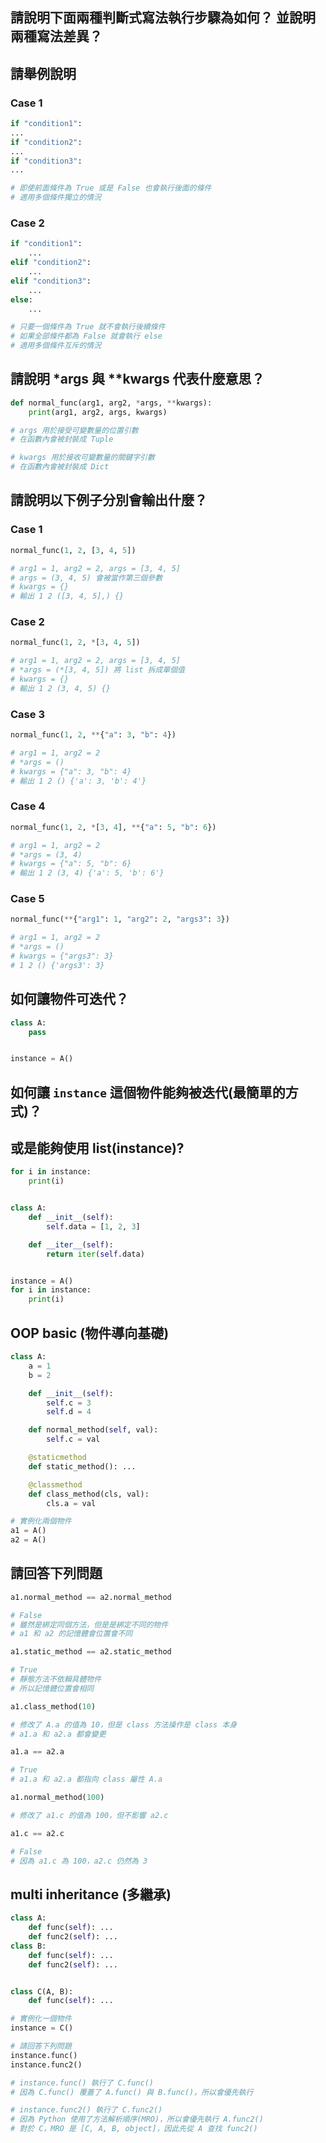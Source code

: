 ## 請說明下面兩種判斷式寫法執行步驟為如何？ 並說明兩種寫法差異？

## 請舉例說明

### Case 1

```py
if "condition1":
...
if "condition2":
...
if "condition3":
...

# 即使前面條件為 True 或是 False 也會執行後面的條件
# 適用多個條件獨立的情況
```

### Case 2

```py
if "condition1":
    ...
elif "condition2":
    ...
elif "condition3":
    ...
else:
    ...

# 只要一個條件為 True 就不會執行後續條件
# 如果全部條件都為 False 就會執行 else
# 適用多個條件互斥的情況
```

## 請說明 \*args 與 \*\*kwargs 代表什麼意思？

```py
def normal_func(arg1, arg2, *args, **kwargs):
    print(arg1, arg2, args, kwargs)

# args 用於接受可變數量的位置引數
# 在函數內會被封裝成 Tuple

# kwargs 用於接收可變數量的關鍵字引數
# 在函數內會被封裝成 Dict
```

## 請說明以下例子分別會輸出什麼？

### Case 1

```py
normal_func(1, 2, [3, 4, 5])

# arg1 = 1, arg2 = 2, args = [3, 4, 5]
# args = (3, 4, 5) 會被當作第三個參數
# kwargs = {}
# 輸出 1 2 ([3, 4, 5],) {}
```

### Case 2

```py
normal_func(1, 2, *[3, 4, 5])

# arg1 = 1, arg2 = 2, args = [3, 4, 5]
# *args = (*[3, 4, 5]) 將 list 拆成單個值
# kwargs = {}
# 輸出 1 2 (3, 4, 5) {}
```

### Case 3

```py
normal_func(1, 2, **{"a": 3, "b": 4})

# arg1 = 1, arg2 = 2
# *args = ()
# kwargs = {"a": 3, "b": 4}
# 輸出 1 2 () {'a': 3, 'b': 4'}
```

### Case 4

```py
normal_func(1, 2, *[3, 4], **{"a": 5, "b": 6})

# arg1 = 1, arg2 = 2
# *args = (3, 4)
# kwargs = {"a": 5, "b": 6}
# 輸出 1 2 (3, 4) {'a': 5, 'b': 6'}
```

### Case 5

```py
normal_func(**{"arg1": 1, "arg2": 2, "args3": 3})

# arg1 = 1, arg2 = 2
# *args = ()
# kwargs = {"args3": 3}
# 1 2 () {'args3': 3}
```

## 如何讓物件可迭代？

```py
class A:
    pass


instance = A()
```

## 如何讓 `instance` 這個物件能夠被迭代(最簡單的方式)？

## 或是能夠使用 list(instance)?

```py
for i in instance:
    print(i)


class A:
    def __init__(self):
        self.data = [1, 2, 3]

    def __iter__(self):
        return iter(self.data)


instance = A()
for i in instance:
    print(i)
```

## OOP basic (物件導向基礎)

```py
class A:
    a = 1
    b = 2

    def __init__(self):
        self.c = 3
        self.d = 4

    def normal_method(self, val):
        self.c = val

    @staticmethod
    def static_method(): ...

    @classmethod
    def class_method(cls, val):
        cls.a = val

# 實例化兩個物件
a1 = A()
a2 = A()
```

## 請回答下列問題

```py
a1.normal_method == a2.normal_method

# False
# 雖然是綁定同個方法，但是是綁定不同的物件
# a1 和 a2 的記憶體會位置會不同
```

```py
a1.static_method == a2.static_method

# True
# 靜態方法不依賴具體物件
# 所以記憶體位置會相同
```

```py
a1.class_method(10)

# 修改了 A.a 的值為 10，但是 class 方法操作是 class 本身
# a1.a 和 a2.a 都會變更
```

```py
a1.a == a2.a

# True
# a1.a 和 a2.a 都指向 class 屬性 A.a
```

```py
a1.normal_method(100)

# 修改了 a1.c 的值為 100，但不影響 a2.c
```

```py
a1.c == a2.c

# False
# 因為 a1.c 為 100，a2.c 仍然為 3
```

## multi inheritance (多繼承)

```py
class A:
    def func(self): ...
    def func2(self): ...
class B:
    def func(self): ...
    def func2(self): ...


class C(A, B):
    def func(self): ...

# 實例化一個物件
instance = C()

# 請回答下列問題
instance.func()
instance.func2()

# instance.func() 執行了 C.func()
# 因為 C.func() 覆蓋了 A.func() 與 B.func()，所以會優先執行

# instance.func2() 執行了 C.func2()
# 因為 Python 使用了方法解析順序(MRO)，所以會優先執行 A.func2()
# 對於 C，MRO 是 [C, A, B, object]，因此先從 A 查找 func2()
```
